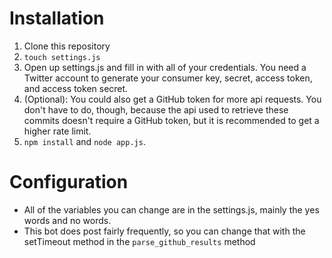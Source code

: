 Installation
=========

1. Clone this repository
2. `touch settings.js`
3. Open up settings.js and fill in with all of your credentials. You need a Twitter account to generate your consumer key, secret, access token, and access token secret.
4. (Optional): You could also get a GitHub token for more api requests. You don't have to do, though, because the api used to retrieve these commits doesn't require a GitHub token, but it is recommended to get a higher rate limit.
4. `npm install` and `node app.js`.

Configuration
============

- All of the variables you can change are in the settings.js, mainly the yes words and no words.
- This bot does post fairly frequently, so you can change that with the setTimeout method in the
`parse_github_results` method
